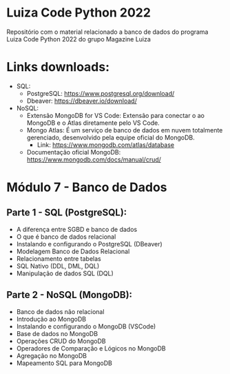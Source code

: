 # Luiza Code Python 2022
Repositório com o material relacionado a banco de dados do programa Luiza Code Python 2022 do grupo Magazine Luiza

# Links downloads:
- SQL:
  - PostgreSQL: https://www.postgresql.org/download/
  - Dbeaver: https://dbeaver.io/download/
- NoSQL:
  - Extensão MongoDB for VS Code: Extensão para conectar o ao MongoDB e o Atlas diretamente pelo VS Code.
  - Mongo Atlas: É um serviço de banco de dados em nuvem totalmente gerenciado, desenvolvido pela equipe oficial do MongoDB.
    * Link: https://www.mongodb.com/atlas/database
  - Documentação oficial MongoDB: https://www.mongodb.com/docs/manual/crud/

# Módulo 7 - Banco de Dados
## Parte 1 - SQL (PostgreSQL):
- A diferença entre SGBD e banco de dados
- O que é banco de dados relacional
- Instalando e configurando o PostgreSQL (DBeaver)
- Modelagem Banco de Dados Relacional
- Relacionamento entre tabelas
- SQL Nativo (DDL, DML, DQL)
- Manipulação de dados SQL (DQL)

## Parte  2 - NoSQL (MongoDB):
- Banco de dados não relacional
- Introdução ao MongoDB
- Instalando e configurando o MongoDB (VSCode)
- Base de dados no MongoDB
- Operações CRUD do MongoDB
- Operadores de Comparação e Lógicos no MongoDB
- Agregação no MongoDB
- Mapeamento SQL para MongoDB
